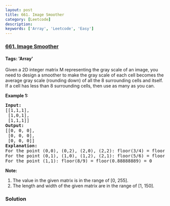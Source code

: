 ```yaml
---
layout: post
title: 661. Image Smoother
category: [Leetcode]
description: 
keywords: ['Array', 'Leetcode', 'Easy']
---
```

### [661. Image Smoother](https://leetcode.com/problems/image-smoother)

#### Tags: 'Array'

<div class="content__u3I1 question-content__JfgR"><div><p>Given a 2D integer matrix M representing the gray scale of an image, you need to design a smoother to make the gray scale of each cell becomes the average gray scale (rounding down) of all the 8 surrounding cells and itself.  If a cell has less than 8 surrounding cells, then use as many as you can.</p>
<p><b>Example 1:</b><br/>
</p><pre><b>Input:</b>
[[1,1,1],
 [1,0,1],
 [1,1,1]]
<b>Output:</b>
[[0, 0, 0],
 [0, 0, 0],
 [0, 0, 0]]
<b>Explanation:</b>
For the point (0,0), (0,2), (2,0), (2,2): floor(3/4) = floor(0.75) = 0
For the point (0,1), (1,0), (1,2), (2,1): floor(5/6) = floor(0.83333333) = 0
For the point (1,1): floor(8/9) = floor(0.88888889) = 0
</pre>
<p></p>
<p><b>Note:</b><br/>
</p><ol>
<li>The value in the given matrix is in the range of [0, 255].</li>
<li>The length and width of the given matrix are in the range of [1, 150].</li>
</ol>
<p></p></div></div>

### Solution
